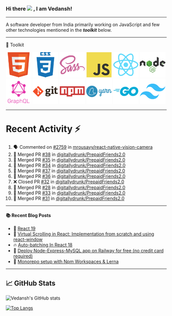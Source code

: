  ### Hi there <img src="https://raw.githubusercontent.com/MartinHeinz/MartinHeinz/master/wave.gif" height="20px"> , I am Vedansh!
 
 ---
 
A software developer from India primarily working on JavaScript and few other technologies mentioned in the ***toolkit*** below.

---

🔧 Toolkit

<img src="https://github.com/devicons/devicon/blob/master/icons/html5/html5-original.svg" alt="HTML" width="80" height="80"/>  <img src="https://github.com/devicons/devicon/blob/master/icons/css3/css3-plain-wordmark.svg" alt="CSS" width="80" height="80"/>   <img src="https://github.com/devicons/devicon/blob/master/icons/sass/sass-original.svg" alt="CSS" width="80" height="80"/>  <img src="https://github.com/devicons/devicon/blob/master/icons/javascript/javascript-original.svg" alt="JavaScript" width="80" height="80"/>  <img src="https://github.com/devicons/devicon/blob/master/icons/react/react-original.svg" alt="NodeJS" width="80" height="80"/>  <img src="https://github.com/devicons/devicon/blob/master/icons/nodejs/nodejs-original-wordmark.svg" alt="NodeJS" width="80" height="80"/>  <img src="https://github.com/devicons/devicon/blob/master/icons/graphql/graphql-plain-wordmark.svg" alt="NodeJS" width="80" height="80"/>  <img src="https://github.com/devicons/devicon/blob/master/icons/git/git-original-wordmark.svg" alt="Git" width="80" height="80"/>  <img src="https://github.com/devicons/devicon/blob/master/icons/npm/npm-original-wordmark.svg" alt="npm" width="80" height="80"/>  <img src="https://github.com/devicons/devicon/blob/master/icons/yarn/yarn-original-wordmark.svg" alt="yarn" width="80" height="80"/> <img src="https://github.com/devicons/devicon/blob/master/icons/go/go-original-wordmark.svg" alt="golang" width="80" height="80"/> <img src="https://github.com/devicons/devicon/blob/master/icons/tailwindcss/tailwindcss-plain.svg" alt="tailwindcss" width="80" height="80"/>

---

# Recent Activity :zap:
<!--START_SECTION:activity-->
1. 🗣 Commented on [#2759](https://github.com/mrousavy/react-native-vision-camera/issues/2759#issuecomment-2142842097) in [mrousavy/react-native-vision-camera](https://github.com/mrousavy/react-native-vision-camera)
2. 🎉 Merged PR [#38](https://github.com/digitallydrunk/PrepaidFriends2.0/pull/38) in [digitallydrunk/PrepaidFriends2.0](https://github.com/digitallydrunk/PrepaidFriends2.0)
3. 🎉 Merged PR [#35](https://github.com/digitallydrunk/PrepaidFriends2.0/pull/35) in [digitallydrunk/PrepaidFriends2.0](https://github.com/digitallydrunk/PrepaidFriends2.0)
4. 🎉 Merged PR [#34](https://github.com/digitallydrunk/PrepaidFriends2.0/pull/34) in [digitallydrunk/PrepaidFriends2.0](https://github.com/digitallydrunk/PrepaidFriends2.0)
5. 🎉 Merged PR [#37](https://github.com/digitallydrunk/PrepaidFriends2.0/pull/37) in [digitallydrunk/PrepaidFriends2.0](https://github.com/digitallydrunk/PrepaidFriends2.0)
6. 🎉 Merged PR [#36](https://github.com/digitallydrunk/PrepaidFriends2.0/pull/36) in [digitallydrunk/PrepaidFriends2.0](https://github.com/digitallydrunk/PrepaidFriends2.0)
7. ❌ Closed PR [#32](https://github.com/digitallydrunk/PrepaidFriends2.0/pull/32) in [digitallydrunk/PrepaidFriends2.0](https://github.com/digitallydrunk/PrepaidFriends2.0)
8. 🎉 Merged PR [#28](https://github.com/digitallydrunk/PrepaidFriends2.0/pull/28) in [digitallydrunk/PrepaidFriends2.0](https://github.com/digitallydrunk/PrepaidFriends2.0)
9. 🎉 Merged PR [#33](https://github.com/digitallydrunk/PrepaidFriends2.0/pull/33) in [digitallydrunk/PrepaidFriends2.0](https://github.com/digitallydrunk/PrepaidFriends2.0)
10. 🎉 Merged PR [#31](https://github.com/digitallydrunk/PrepaidFriends2.0/pull/31) in [digitallydrunk/PrepaidFriends2.0](https://github.com/digitallydrunk/PrepaidFriends2.0)
<!--END_SECTION:activity-->

---

#### :books: Recent Blog Posts
<!-- BLOGPOSTS:START -->
 - 💫 [React 19](https://vedanshmehra.hashnode.dev/react-19)
 - 🚀 [Virtual Scrolling in React: Implementation from scratch and using react-window](https://vedanshmehra.hashnode.dev/virtual-scrolling-in-react-implementation-from-scratch-and-using-react-window)
 - 🔥 [Auto-batching In React 18](https://vedanshmehra.hashnode.dev/auto-batching-in-react-18)
 - 🚀 [Deploy Node-Express-MySQL app on Railway for free &lpar;no credit card required&rpar;](https://vedanshmehra.hashnode.dev/deploy-node-express-mysql-app-on-railway-for-free-no-credit-card-required)
 - 💫 [Monorepo setup with Npm Workspaces &amp; Lerna](https://vedanshmehra.hashnode.dev/monorepo-setup-with-npm-workspaces-lerna)<!-- BLOGPOSTS:END -->
 
---

## &#x1f4c8; GitHub Stats
![Vedansh's GitHub stats](https://github-readme-stats.vercel.app/api?username=imvedanshmehra&theme=react)

[![Top Langs](https://github-readme-stats.vercel.app/api/top-langs/?username=imvedanshmehra&theme=react)](https://github.com/imvedanshmehra/github-readme-stats)
